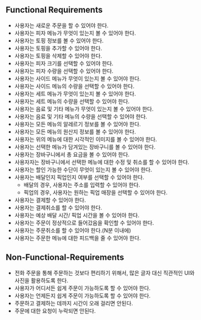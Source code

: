 ## Functional Requirements
- 사용자는 새로운 주문을 할 수 있어야 한다.
- 사용자는 피자 메뉴가 무엇이 있는지 볼 수 있어야 한다.
- 사용자는 토핑 정보를 볼 수 있어야 한다.
- 사용자는 토핑을 추가할 수 있어야 한다.
- 사용자는 토핑을 삭제할 수 있어야 한다.
- 사용자는 피자 크기를 선택할 수 있어야 한다.
- 사용자는 피자 수량을 선택할 수 있어야 한다.
- 사용자는 사이드 메뉴가 무엇이 있는지 볼 수 있어야 한다.
- 사용자는 사이드 메뉴의 수량을 선택할 수 있어야 한다.
- 사용자는 세트 메뉴가 무엇이 있는지 볼 수 있어야 한다.
- 사용자는 세트 메뉴의 수량을 선택할 수 있어야 한다.
- 사용자는 음료 및 기타 메뉴가 무엇이 있는지 볼 수 있어야 한다.
- 사용자는 음료 및 기타 메뉴의 수량을 선택할 수 있어야 한다.
- 사용자는 모든 메뉴의 알레르기 정보를 볼 수 있어야 한다.
- 사용자는 모든 메뉴의 원산지 정보를 볼 수 있어야 한다.
- 사용자는 위의 메뉴에 대한 시각적인 이미지를 볼 수 있어야 한다.
- 사용자는 선택한 메뉴가 담겨있는 장바구니를 볼 수 있어야 한다.
- 사용자는 장바구니에서 총 요금을 볼 수 있어야 한다.
- 사용자자는 장바구니에서 선택한 메뉴에 대한 수정 및 취소를 할 수 있어야 한다.
- 사용자는 할인 가능한 수단이 무엇이 있는지 볼 수 있어야 한다.
- 사용자는 배달인지 픽업인지 여부를 선택할 수 있어야 한다.
  - 배달의 경우, 사용자는 주소를 입력할 수 있어야 한다.
  - 픽업의 경우, 사용자는 원하는 픽업 매장을 선택할 수 있어야 한다.
- 사용자는 결제할 수 있어야 한다.
- 사용자는 결제취소를 할 수 있어야 한다.
- 사용자는 예상 배달 시간/ 픽업 시간을 볼 수 있어야 한다.
- 사용자는 주문이 정상적으로 들어갔음을 확인할 수 있어야 한다.
- 사용자는 주문취소를 할 수 있어야 한다.(N분 이내에)
- 사용자는 주문한 메뉴에 대한 피드백을 줄 수 있어야 한다.
## Non-Functional-Requirements
- 전화 주문을 통해 주문하는 것보다 편리하기 위해서, 많은 글자 대신 직관적인 UI와 사진을 활용하도록 한다.
- 사용자가 어디서든 쉽게 주문이 가능하도록 할 수 있어야 한다.
- 사용자는 언제든지 쉽게 주문이 가능하도록 할 수 있어야 한다.
- 주문하고 결제하는 데까지 시간이 오래 걸리면 안된다.
- 주문에 대한 요청이 누락되면 안된다. 

